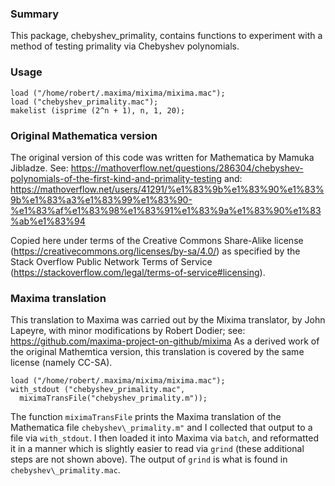 ### Summary

This package, chebyshev\_primality, contains functions to experiment with a method
of testing primality via Chebyshev polynomials.

### Usage

```{maxima}
load ("/home/robert/.maxima/mixima/mixima.mac");
load ("chebyshev_primality.mac");
makelist (isprime (2^n + 1), n, 1, 20);
```

### Original Mathematica version

The original version of this code was written for Mathematica by Mamuka Jibladze.
See: https://mathoverflow.net/questions/286304/chebyshev-polynomials-of-the-first-kind-and-primality-testing
and: https://mathoverflow.net/users/41291/%e1%83%9b%e1%83%90%e1%83%9b%e1%83%a3%e1%83%99%e1%83%90-%e1%83%af%e1%83%98%e1%83%91%e1%83%9a%e1%83%90%e1%83%ab%e1%83%94

Copied here under terms of the Creative Commons Share-Alike license
(https://creativecommons.org/licenses/by-sa/4.0/)
as specified by the Stack Overflow Public Network Terms of Service
(https://stackoverflow.com/legal/terms-of-service#licensing).

### Maxima translation

This translation to Maxima was carried out by the Mixima translator,
by John Lapeyre, with minor modifications by Robert Dodier;
see: https://github.com/maxima-project-on-github/mixima
As a derived work of the original Mathemtica version,
this translation is covered by the same license (namely CC-SA).

```{maxima}
load ("/home/robert/.maxima/mixima/mixima.mac");
with_stdout ("chebyshev_primality.mac",
  miximaTransFile("chebyshev_primality.m"));
```

The function `miximaTransFile` prints the Maxima translation
of the Mathematica file `chebyshev\_primality.m"`
and I collected that output to a file via `with_stdout`.
I then loaded it into Maxima via `batch`,
and reformatted it in a manner which is slightly easier to read via `grind`
(these additional steps are not shown above).
The output of `grind` is what is found in `chebyshev\_primality.mac`.
